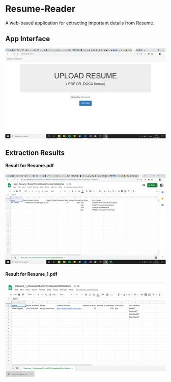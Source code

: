 # Resume-Reader
A web-based application for extracting important details from Resume.

## App Interface

![Interface](https://github.com/DivyPatel9881/Resume-Reader/blob/master/illustrations/app1.png)

## Extraction Results

#### Result for Resume.pdf
![Result1](https://github.com/DivyPatel9881/Resume-Reader/blob/master/illustrations/csv1.png)

#### Result for Resume_1.pdf
![Result2](https://github.com/DivyPatel9881/Resume-Reader/blob/master/illustrations/csv2.png)